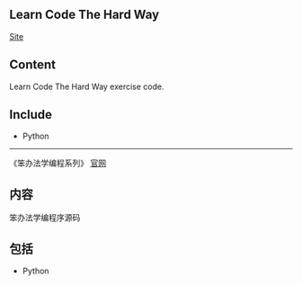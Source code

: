 Learn Code The Hard Way
------
[Site](http://learncodethehardway.org)

## Content
Learn Code The Hard Way exercise code.


## Include
- Python

------

《笨办法学编程系列》
[官网](http://learncodethehardway.org)

## 内容
笨办法学编程序源码

## 包括
- Python